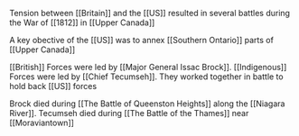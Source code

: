 Tension between [[Britain]] and the [[US]] resulted in several battles during the War of [[1812]] in [[Upper Canada]]

A key obective of the [[US]] was to annex [[Southern Ontario]] parts of [[Upper Canada]]

[[British]] Forces were led by [[Major General Issac Brock]]. [[Indigenous]] Forces were led by [[Chief Tecumseh]]. They worked together in battle to hold back [[US]] forces

Brock died during [[The Battle of Queenston Heights]] along the [[Niagara River]]. Tecumseh died during [[The Battle of the Thames]] near [[Moraviantown]]

